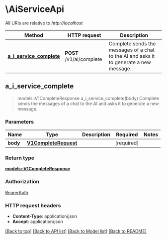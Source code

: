 # \AiServiceApi

All URIs are relative to *http://localhost*

Method | HTTP request | Description
------------- | ------------- | -------------
[**a_i_service_complete**](AiServiceApi.md#a_i_service_complete) | **POST** /v1/ai/complete | Complete sends the messages of a chat to the AI and asks it to generate a new message.



## a_i_service_complete

> models::V1CompleteResponse a_i_service_complete(body)
Complete sends the messages of a chat to the AI and asks it to generate a new message.

### Parameters


Name | Type | Description  | Required | Notes
------------- | ------------- | ------------- | ------------- | -------------
**body** | [**V1CompleteRequest**](V1CompleteRequest.md) |  | [required] |

### Return type

[**models::V1CompleteResponse**](v1CompleteResponse.md)

### Authorization

[BearerAuth](../README.md#BearerAuth)

### HTTP request headers

- **Content-Type**: application/json
- **Accept**: application/json

[[Back to top]](#) [[Back to API list]](../README.md#documentation-for-api-endpoints) [[Back to Model list]](../README.md#documentation-for-models) [[Back to README]](../README.md)

